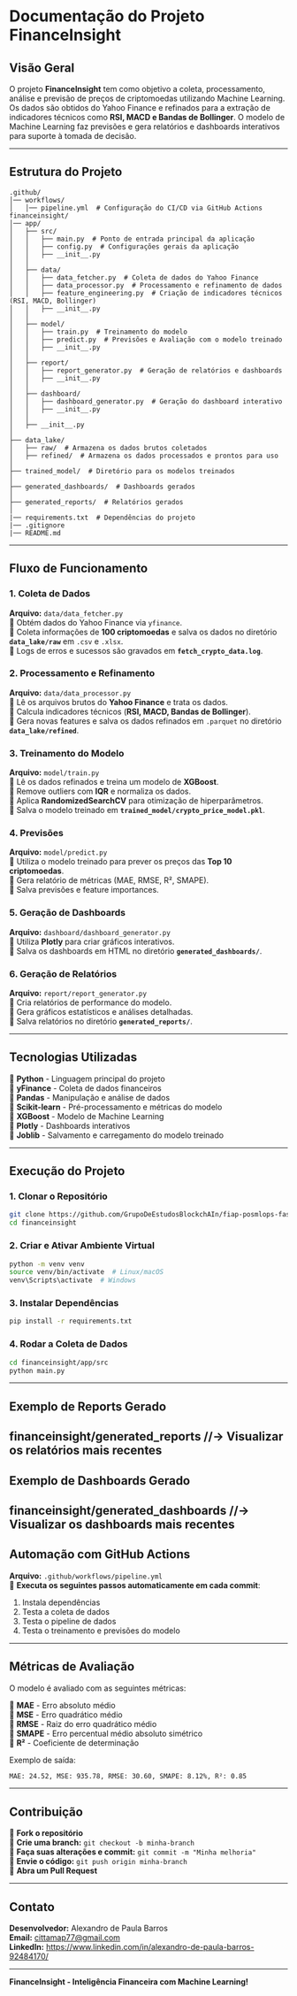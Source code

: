 # **Documentação do Projeto FinanceInsight**

## **Visão Geral**
O projeto **FinanceInsight** tem como objetivo a coleta, processamento, análise e previsão de preços de criptomoedas utilizando Machine Learning. Os dados são obtidos do Yahoo Finance e refinados para a extração de indicadores técnicos como **RSI, MACD e Bandas de Bollinger**. O modelo de Machine Learning faz previsões e gera relatórios e dashboards interativos para suporte à tomada de decisão.

---

## **Estrutura do Projeto**

```
.github/
│── workflows/
│   │── pipeline.yml  # Configuração do CI/CD via GitHub Actions
financeinsight/
│── app/
│   ├── src/
│   │   ├── main.py  # Ponto de entrada principal da aplicação
│   │   ├── config.py  # Configurações gerais da aplicação
│   │   ├── __init__.py
│   │
│   ├── data/
│   │   ├── data_fetcher.py  # Coleta de dados do Yahoo Finance
│   │   ├── data_processor.py  # Processamento e refinamento de dados
│   │   ├── feature_engineering.py  # Criação de indicadores técnicos (RSI, MACD, Bollinger)
│   │   ├── __init__.py
│   │
│   ├── model/
│   │   ├── train.py  # Treinamento do modelo
│   │   ├── predict.py  # Previsões e Avaliação com o modelo treinado
│   │   ├── __init__.py
│   │
│   ├── report/
│   │   ├── report_generator.py  # Geração de relatórios e dashboards
│   │   ├── __init__.py
│   │
│   ├── dashboard/
│   │   ├── dashboard_generator.py  # Geração do dashboard interativo
│   │   ├── __init__.py
│   │
│   ├── __init__.py
│
├── data_lake/
│   ├── raw/  # Armazena os dados brutos coletados
│   ├── refined/  # Armazena os dados processados e prontos para uso
│
├── trained_model/  # Diretório para os modelos treinados
│
├── generated_dashboards/  # Dashboards gerados
│
├── generated_reports/  # Relatórios gerados
│
|── requirements.txt  # Dependências do projeto
|── .gitignore
|── README.md
```

---

## **Fluxo de Funcionamento**

### **1. Coleta de Dados**
**Arquivo:** `data/data_fetcher.py`  
🔹 Obtém dados do Yahoo Finance via `yfinance`.  
🔹 Coleta informações de **100 criptomoedas** e salva os dados no diretório **`data_lake/raw`** em `.csv` e `.xlsx`.  
🔹 Logs de erros e sucessos são gravados em **`fetch_crypto_data.log`**.

### **2. Processamento e Refinamento**
**Arquivo:** `data/data_processor.py`  
🔹 Lê os arquivos brutos do **Yahoo Finance** e trata os dados.  
🔹 Calcula indicadores técnicos (**RSI, MACD, Bandas de Bollinger**).  
🔹 Gera novas features e salva os dados refinados em `.parquet` no diretório **`data_lake/refined`**.

### **3. Treinamento do Modelo**
**Arquivo:** `model/train.py`  
🔹 Lê os dados refinados e treina um modelo de **XGBoost**.  
🔹 Remove outliers com **IQR** e normaliza os dados.  
🔹 Aplica **RandomizedSearchCV** para otimização de hiperparâmetros.  
🔹 Salva o modelo treinado em **`trained_model/crypto_price_model.pkl`**.

### **4. Previsões**
**Arquivo:** `model/predict.py`  
🔹 Utiliza o modelo treinado para prever os preços das **Top 10 criptomoedas**.  
🔹 Gera relatório de métricas (MAE, RMSE, R², SMAPE).  
🔹 Salva previsões e feature importances.

### **5. Geração de Dashboards**
**Arquivo:** `dashboard/dashboard_generator.py`  
🔹 Utiliza **Plotly** para criar gráficos interativos.  
🔹 Salva os dashboards em HTML no diretório **`generated_dashboards/`**.

### **6. Geração de Relatórios**
**Arquivo:** `report/report_generator.py`  
🔹 Cria relatórios de performance do modelo.  
🔹 Gera gráficos estatísticos e análises detalhadas.  
🔹 Salva relatórios no diretório **`generated_reports/`**.

---

## **Tecnologias Utilizadas**
🔹 **Python** - Linguagem principal do projeto  
🔹 **yFinance** - Coleta de dados financeiros  
🔹 **Pandas** - Manipulação e análise de dados  
🔹 **Scikit-learn** - Pré-processamento e métricas do modelo  
🔹 **XGBoost** - Modelo de Machine Learning  
🔹 **Plotly** - Dashboards interativos  
🔹 **Joblib** - Salvamento e carregamento do modelo treinado  

---

## **Execução do Projeto**

### **1. Clonar o Repositório**
```bash
git clone https://github.com/GrupoDeEstudosBlockchAIn/fiap-posmlops-fase3-ml-model-creation.git
cd financeinsight
```

### **2. Criar e Ativar Ambiente Virtual**
```bash
python -m venv venv
source venv/bin/activate  # Linux/macOS
venv\Scripts\activate  # Windows
```

### **3. Instalar Dependências**
```bash
pip install -r requirements.txt
```

### **4. Rodar a Coleta de Dados**
```bash
cd financeinsight/app/src
python main.py
```
---

## **Exemplo de Reports Gerado**
financeinsight/generated_reports
//-> Visualizar os relatórios mais recentes
---

## **Exemplo de Dashboards Gerado**
financeinsight/generated_dashboards
//-> Visualizar os dashboards mais recentes
---

## **Automação com GitHub Actions**
**Arquivo:** `.github/workflows/pipeline.yml`  
🔹 **Executa os seguintes passos automaticamente em cada commit**:
1. Instala dependências
2. Testa a coleta de dados
3. Testa o pipeline de dados
4. Testa o treinamento e previsões do modelo

---

## **Métricas de Avaliação**
O modelo é avaliado com as seguintes métricas:

🔹 **MAE** - Erro absoluto médio  
🔹 **MSE** - Erro quadrático médio  
🔹 **RMSE** - Raiz do erro quadrático médio  
🔹 **SMAPE** - Erro percentual médio absoluto simétrico  
🔹 **R²** - Coeficiente de determinação  

Exemplo de saída:
```bash
MAE: 24.52, MSE: 935.78, RMSE: 30.60, SMAPE: 8.12%, R²: 0.85
```

---

## **Contribuição**
🔹 **Fork o repositório**  
🔹 **Crie uma branch:** `git checkout -b minha-branch`  
🔹 **Faça suas alterações e commit:** `git commit -m "Minha melhoria"`  
🔹 **Envie o código:** `git push origin minha-branch`  
🔹 **Abra um Pull Request**

---

## **Contato**
**Desenvolvedor:** Alexandro de Paula Barros  
**Email:** cittamap77@gmail.com  
**LinkedIn:** https://www.linkedin.com/in/alexandro-de-paula-barros-92484170/

---

**FinanceInsight - Inteligência Financeira com Machine Learning!**